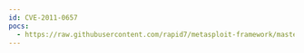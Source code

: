 ```yaml
---
id: CVE-2011-0657
pocs:
  - https://raw.githubusercontent.com/rapid7/metasploit-framework/master/modules/auxiliary/dos/windows/llmnr/ms11_030_dnsapi.rb
---
```

